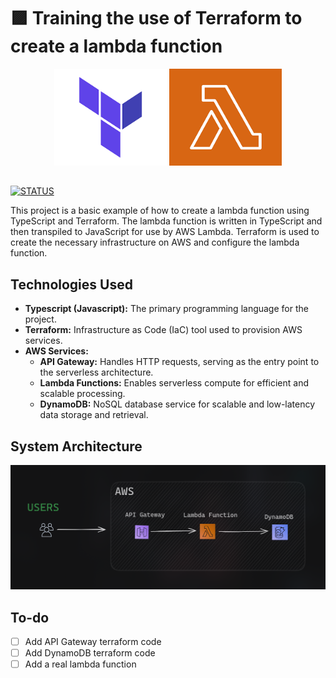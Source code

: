 # 🟪 Training the use of Terraform to create a lambda function

<p align=center>
 <img src="assets/terraform-image.png" alt="Terraform logo" width="180px" height="155px" />
 <img src="assets/lambda-image.png" alt="AWS Lambda function logo" width="180" height="155px"/>
</p>

##

[![STATUS](https://img.shields.io/static/v1?label=STATUS&message=IN%20PROGRESS&color=blue&style=for-the-badge)](https://github.com/vsantos1711/terraform-lambda-study?tab=readme-ov-file#to-do)

This project is a basic example of how to create a lambda function using TypeScript and Terraform. The lambda function is written in TypeScript and then transpiled to JavaScript for use by AWS Lambda. Terraform is used to create the necessary infrastructure on AWS and configure the lambda function.

## Technologies Used

- **Typescript (Javascript):** The primary programming language for the project.
- **Terraform:** Infrastructure as Code (IaC) tool used to provision AWS services.
- **AWS Services:**
  - **API Gateway:** Handles HTTP requests, serving as the entry point to the serverless architecture.
  - **Lambda Functions:** Enables serverless compute for efficient and scalable processing.
  - **DynamoDB:** NoSQL database service for scalable and low-latency data storage and retrieval.

## System Architecture

![Frame](assets/diagram.png)

## To-do

- [ ] Add API Gateway terraform code
- [ ] Add DynamoDB terraform code
- [ ] Add a real lambda function
